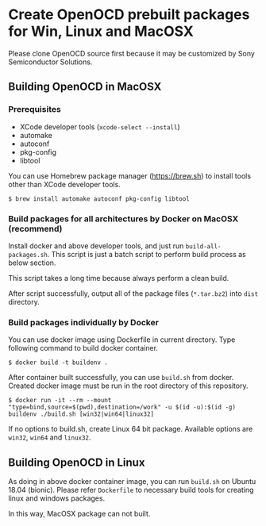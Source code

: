 # Create OpenOCD prebuilt packages for Win, Linux and MacOSX

Please clone OpenOCD source first because it may be customized by Sony Semiconductor Solutions.

## Building OpenOCD in MacOSX

### Prerequisites

- XCode developer tools (`xcode-select --install`)
- automake
- autoconf
- pkg-config
- libtool

You can use Homebrew package manager (https://brew.sh) to install tools other than XCode developer tools.

```
$ brew install automake autoconf pkg-config libtool
```

### Build packages for all architectures by Docker on MacOSX (recommend)

Install docker and above developer tools, and just run `build-all-packages.sh`. This script is just a batch script to perform build process as below section.

This script takes a long time because always perform a clean build.

After script successfully, output all of the package files (`*.tar.bz2`) into `dist` directory.

### Build packages individually by Docker 

You can use docker image using Dockerfile in current directory.
Type following command to build docker container.

```
$ docker build -t buildenv .
```

After container built successfully, you can use `build.sh` from docker.
Created docker image must be run in the root directory of this repository.

```
$ docker run -it --rm --mount "type=bind,source=$(pwd),destination=/work" -u $(id -u):$(id -g) buildenv ./build.sh [win32|win64|linux32]
```

If no options to build.sh, create Linux 64 bit package. Available options are `win32`, `win64` and `linux32`.

## Building OpenOCD in Linux

As doing in above docker container image, you can run `build.sh` on Ubuntu 18.04 (bionic).
Please refer `Dockerfile` to necessary build tools for creating linux and windows packages.

In this way, MacOSX package can not built.
